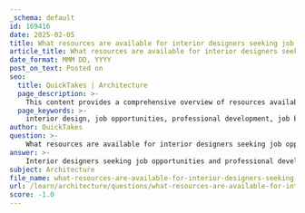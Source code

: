 ```yaml
---
_schema: default
id: 169416
date: 2025-02-05
title: What resources are available for interior designers seeking job opportunities and professional development?
article_title: What resources are available for interior designers seeking job opportunities and professional development?
date_format: MMM DD, YYYY
post_on_text: Posted on
seo:
  title: QuickTakes | Architecture
  page_description: >-
    This content provides a comprehensive overview of resources available for interior designers looking for job opportunities and professional development, including job boards, professional associations, networking opportunities, and continuing education.
  page_keywords: >-
    interior design, job opportunities, professional development, job boards, ASID, IIDA, SBID, networking, continuing education, career growth, design industry, educational resources, market trends, networking events
author: QuickTakes
question: >-
    What resources are available for interior designers seeking job opportunities and professional development?
answer: >-
    Interior designers seeking job opportunities and professional development have access to a variety of valuable resources. Here are some key options:\n\n1. **Job Boards**:\n   - **Interior Talent**: This job board provides insights into job market trends, current openings, company information, and interview preparation. They can be contacted at Info@InteriorTalent.com or 800-915-3012 for more information.\n   - **IIDA Career Center**: The International Interior Design Association (IIDA) offers the largest source of design industry jobs in the nation, connecting employers with thousands of professionals, including over 20,000 IIDA members.\n\n2. **Professional Associations**:\n   - **ASID (American Society of Interior Designers)**: ASID members can post job opportunities on the Design Careers platform. They also provide resources for career growth, including discounted pricing for members and access to career advice.\n   - **SBID (Society of British Interior Designers)**: The SBID CPD (Continuing Professional Development) program is tailored for interior designers, promoting lifelong learning and professional development.\n\n3. **Networking Opportunities**:\n   - Joining local associations can significantly enhance networking opportunities. Members often receive invitations to seminars, trade shows, and other events that facilitate connections with industry peers.\n   - Networking is crucial for business growth, as it increases visibility, generates leads, and fosters collaboration. Engaging in community events and being socially active can turn interactions into networking opportunities.\n\n4. **Professional Development Resources**:\n   - ASID offers a wealth of educational resources aimed at supporting career development and lifelong learning. Members are required to complete 10 hours of Continuing Education Units (CEUs) every two years, which can cover various topics relevant to their professional growth.\n   - Other organizations and platforms also provide courses and workshops that focus on the latest trends, materials, and skills necessary for interior designers to stay competitive.\n\n5. **Staying Updated**:\n   - Keeping abreast of the latest trends and materials in interior design is essential. This adaptability allows designers to work with diverse styles and preferences, enhancing their marketability.\n\nBy leveraging these resources, interior designers can enhance their career prospects and continue their professional development effectively.
subject: Architecture
file_name: what-resources-are-available-for-interior-designers-seeking-job-opportunities-and-professional-development.md
url: /learn/architecture/questions/what-resources-are-available-for-interior-designers-seeking-job-opportunities-and-professional-development
score: -1.0
---
```


&nbsp;